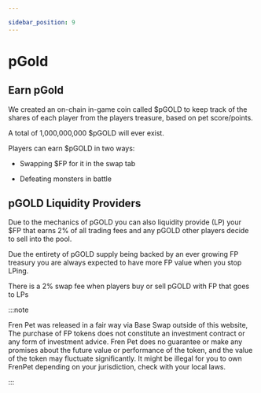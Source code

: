 ```yaml
---

sidebar_position: 9
---
```


# pGold

## Earn pGold

We created an on-chain in-game coin called $pGOLD to keep track of the shares of each player from the players treasure, based on pet score/points.

A total of 1,000,000,000 $pGOLD will ever exist.

Players can earn $pGOLD in two ways:

-   Swapping $FP for it in the swap tab
    

-   Defeating monsters in battle
    

## pGOLD Liquidity Providers

Due to the mechanics of pGOLD you can also liquidity provide (LP) your $FP that earns 2% of all trading fees and any pGOLD other players decide to sell into the pool.

Due the entirety of pGOLD supply being backed by an ever growing FP treasury you are always expected to have more FP value when you stop LPing.

There is a 2% swap fee when players buy or sell pGOLD with FP that goes to LPs

:::note

Fren Pet was released in a fair way via Base Swap outside of this website, The purchase of FP tokens does not constitute an investment contract or any form of investment advice. Fren Pet does no guarantee or make any promises about the future value or performance of the token, and the value of the token may fluctuate significantly. It might be illegal for you to own FrenPet depending on your jurisdiction, check with your local laws.

:::

